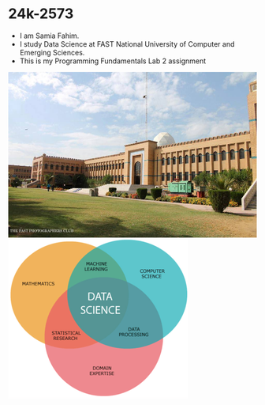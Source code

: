 # 24k-2573

- I am Samia Fahim.
- I study Data Science at FAST National University of Computer and Emerging Sciences.
- This is my Programming Fundamentals Lab 2 assignment

![A picture of FAST Karachi.jpg](https://github.com/samiaa7/24k-2573/blob/c9f1652025be9158becfb512ec06406035e118c8/Fast%20image.jpg)
![A picture explaining the field of data science.png](https://github.com/samiaa7/24k-2573/blob/c09072a253e554ee1b565915a1283e55fe0a8c87/data%20science%20image.png)
